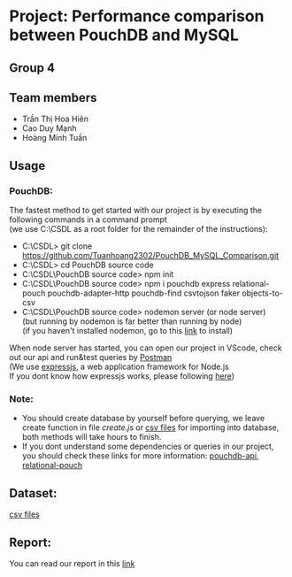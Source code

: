 # Project: Performance comparison between PouchDB and MySQL

## Group 4

## Team members ##
   * Trần Thị Hoa Hiên
   * Cao Duy Mạnh
   * Hoàng Minh Tuấn

## Usage
  ### PouchDB:
  The fastest method to get started with our project is by executing the following commands in a command prompt<br/>
  (we use C:\CSDL as a root folder for the remainder of the instructions):
  * C:\CSDL> git clone https://github.com/Tuanhoang2302/PouchDB_MySQL_Comparison.git
  * C:\CSDL> cd PouchDB source code
  * C:\CSDL\PouchDB source code> npm init
  * C:\CSDL\PouchDB source code> npm i pouchdb express relational-pouch pouchdb-adapter-http pouchdb-find csvtojson faker objects-to-csv
  * C:\CSDL\PouchDB source code> nodemon server (or node server) <br/>
  (but running by nodemon is far better than running by node) <br /> 
  (if you haven't installed nodemon, go to this [link](https://www.npmjs.com/package/nodemon) to install) <br />
  
  When node server has started, you can open our project in VScode, check out our api and run&test queries by [Postman](https://www.postman.com/) <br />
  (We use [expressjs](https://www.npmjs.com/package/express), a web application framework for Node.js <br/>
  If you dont know how expressjs works, please following [here](https://expressjs.com/))
  
  ### Note:
  * You should create database by yourself before querying, we leave create function in file *create.js* or [csv files](https://drive.google.com/drive/u/0/folders/1Z_FXOoutjGskmmD35FKmuDDf339RYZLw) for importing into database, both methods will take hours to finish. 
  * If you dont understand some dependencies or queries in our project, you should check these links for more information: [pouchdb-api](https://pouchdb.com/api.html), [relational-pouch](https://github.com/pouchdb-community/relational-pouch)
  
## Dataset:
  [csv files](https://drive.google.com/drive/folders/1Z_FXOoutjGskmmD35FKmuDDf339RYZLw?usp=sharing)
  
## Report: 
  You can read our report in this [link](https://drive.google.com/file/d/1jsYQ7qETqGE97f0mC_pViC2_J_PHwZj4/view?usp=sharing)
